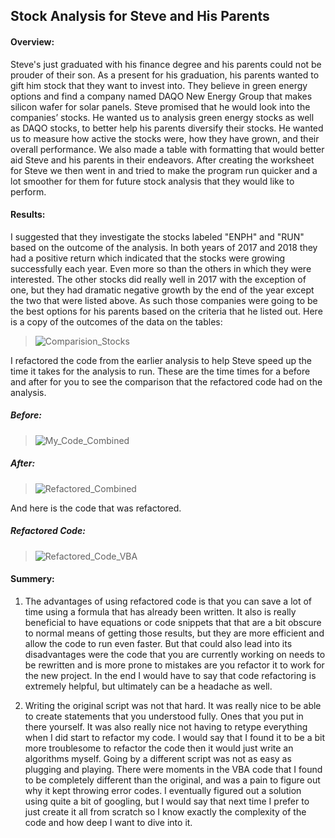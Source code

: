 ## Stock Analysis for Steve and His Parents

#### Overview:
Steve's just graduated with his finance degree and his parents could not be prouder of their son. As a present for his graduation, his parents wanted to gift him stock that they
want to invest into. They believe in green energy options and find a company named DAQO New Energy Group that makes silicon wafer for solar panels. Steve promised that he would look
into the companies’ stocks. He wanted us to analysis green energy stocks as well as DAQO stocks, to better help his parents diversify their stocks. He wanted us to measure how active
the stocks were, how they have grown, and their overall performance. We also made a table with formatting that would better aid Steve and his parents in their endeavors. After creating 
the worksheet for Steve we then went in and tried to make the program run quicker and a lot smoother for them for future stock analysis that they would like to perform.

#### Results:

I suggested that they investigate the stocks labeled "ENPH" and "RUN" based on the outcome of the analysis. In both years of 2017 and 2018 they had a positive return which indicated
that the stocks were growing successfully each year. Even more so than the others in which they were interested. The other stocks did really well in 2017 with the exception of 
one, but they had dramatic negative growth by the end of the year except the two that were listed above. As such those companies were going to be the best options for his parents
based on the criteria that he listed out. Here is a copy of the outcomes of the data on the tables:

>![Comparision_Stocks](https://user-images.githubusercontent.com/95380144/147428613-6e3cabf0-bdb5-4d59-b39e-eba41791db6d.png)

I refactored the code from the earlier analysis to help Steve speed up the time it takes for the analysis to run. These are the time times for a before and after for you to see the 
comparison that the refactored code had on the analysis. 

##### Before: 
>![My_Code_Combined](https://user-images.githubusercontent.com/95380144/147507874-067114b9-92e4-4420-a66d-6ad2d8138a43.png)

##### After: 
>![Refactored_Combined](https://user-images.githubusercontent.com/95380144/147507973-1ae270bf-e0a8-42ee-8526-c89489377015.png)

And here is the code that was refactored.

##### Refactored Code:
>![Refactored_Code_VBA](https://user-images.githubusercontent.com/95380144/147508125-b1c59aeb-6fdc-41fd-b353-ccb9c2e86fff.png)

#### Summery:

1. The advantages of using refactored code is that you can save a lot of time using a formula that has already been written. It also is really beneficial to have equations or code snippets that
that are a bit obscure to normal means of getting those results, but they are more efficient and allow the code to run even faster. But that could also lead into its disadvantages were
the code that you are currently working on needs to be rewritten and is more prone to mistakes are you refactor it to work for the new project. In the end I would have to say that 
code refactoring is extremely helpful, but ultimately can be a headache as well.

2. Writing the original script was not that hard. It was really nice to be able to create statements that you understood fully. Ones that you put in there yourself. It was also really
nice not having to retype everything when I did start to refactor my code. I would say that I found it to be a bit more troublesome to refactor the code then it would just write an 
algorithms myself. Going by a different script was not as easy as plugging and playing. There were moments in the VBA code that I found to be completely different than the original, and 
was a pain to figure out why it kept throwing error codes. I eventually figured out a solution using quite a bit of googling, but I would say that next time I prefer to just create it all from
scratch so I know exactly the complexity of the code and how deep I want to dive into it. 




